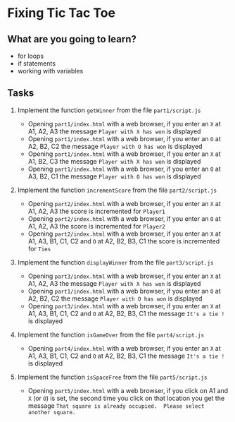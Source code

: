 # Fixing Tic Tac Toe



## What are you going to learn?

- for loops
- if statements
- working with variables

## Tasks

1. Implement the function `getWinner` from the file `part1/script.js`
    - Opening `part1/index.html` with a web browser, if you enter an `X` at A1, A2, A3  the message `Player with X has won` is displayed
    - Opening `part1/index.html` with a web browser, if you enter an `O` at A2, B2, C2  the message `Player with O has won` is displayed
    - Opening `part1/index.html` with a web browser, if you enter an `X` at A1, B2, C3  the message `Player with X has won` is displayed
    - Opening `part1/index.html` with a web browser, if you enter an `O` at A3, B2, C1  the message `Player with O has won` is displayed

2. Implement the function `incrementScore` from the file `part2/script.js`
    - Opening `part2/index.html` with a web browser, if you enter an `X` at A1, A2, A3  the score is incremented for `Player1`
    - Opening `part2/index.html` with a web browser, if you enter an `O` at A1, A2, A3  the score is incremented for `Player2`
    - Opening `part2/index.html` with a web browser, if you enter an `X` at A1, A3, B1, C1, C2  and `O` at A2, B2, B3, C1 the score is incremented for `Ties`

3. Implement the function `displayWinner` from the file `part3/script.js`
    - Opening `part3/index.html` with a web browser, if you enter an `X` at A1, A2, A3  the message `Player with X has won` is displayed
    - Opening `part1/index.html` with a web browser, if you enter an `O` at A2, B2, C2  the message `Player with O has won` is displayed
    - Opening `part3/index.html` with a web browser, if you enter an `X` at A1, A3, B1, C1, C2  and `O` at A2, B2, B3, C1 the message `It's a tie !` is displayed

4. Implement the function `isGameOver` from the file `part4/script.js`
    - Opening `part4/index.html` with a web browser, if you enter an `X` at A1, A3, B1, C1, C2  and `O` at A2, B2, B3, C1 the message `It's a tie !` is displayed

5. Implement the function `isSpaceFree` from the file `part5/script.js`
    - Opening `part5/index.html` with a web browser, if you click on A1 and `X` (or `O`) is set, the second time you click on that location you get the message  `That square is already occupied.  Please select another square.`
